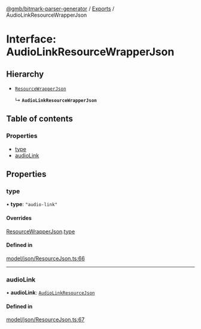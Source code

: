 [@gmb/bitmark-parser-generator](../API.md) / [Exports](../modules.md) / AudioLinkResourceWrapperJson

# Interface: AudioLinkResourceWrapperJson

## Hierarchy

- [`ResourceWrapperJson`](ResourceWrapperJson.md)

  ↳ **`AudioLinkResourceWrapperJson`**

## Table of contents

### Properties

- [type](AudioLinkResourceWrapperJson.md#type)
- [audioLink](AudioLinkResourceWrapperJson.md#audioLink)

## Properties

### type

• **type**: ``"audio-link"``

#### Overrides

[ResourceWrapperJson](ResourceWrapperJson.md).[type](ResourceWrapperJson.md#type)

#### Defined in

[model/json/ResourceJson.ts:66](https://github.com/getMoreBrain/bitmark-parser-generator/blob/7c62fdc/src/model/json/ResourceJson.ts#L66)

___

### audioLink

• **audioLink**: [`AudioLinkResourceJson`](AudioLinkResourceJson.md)

#### Defined in

[model/json/ResourceJson.ts:67](https://github.com/getMoreBrain/bitmark-parser-generator/blob/7c62fdc/src/model/json/ResourceJson.ts#L67)
